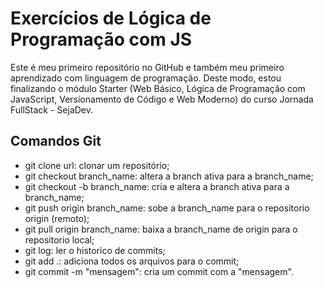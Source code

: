 # Exercícios de Lógica de Programação com JS

Este é meu primeiro repositório no GitHub e também meu primeiro aprendizado com linguagem de programação. Deste modo, estou finalizando o módulo Starter (Web Básico, Lógica de Programação com JavaScript, Versionamento de Código e Web Moderno) do curso Jornada FullStack - SejaDev.

## Comandos Git

* git clone url: clonar um repositório;
* git checkout branch_name:  altera a branch ativa para a branch_name;
* git checkout -b branch_name:  cria e altera a branch ativa para a branch_name;
* git push origin branch_name:  sobe a branch_name para o repositorio origin (remoto);
* git pull origin branch_name:  baixa a branch_name de origin para o repositorio local;
* git log:  ler o historico de commits;
* git add .: adiciona todos os arquivos para o commit;
* git commit -m "mensagem":  cria um commit com a "mensagem".